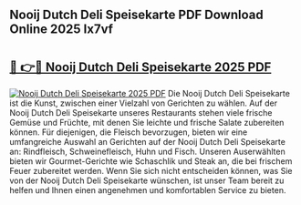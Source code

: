 ## Nooij Dutch Deli Speisekarte PDF Download Online 2025 Ix7vf

# <h2><a href="http://gc8er9h.nevu.top/?p=Nooij+Dutch+Deli+Speisekarte">🔗 👉🔴 Nooij Dutch Deli Speisekarte 2025 PDF</a></h2>

[![Nooij Dutch Deli Speisekarte 2025 PDF](https://i.imgur.com/dBaPXMq.png)](http://gc8er9h.nevu.top/?p=Nooij+Dutch+Deli+Speisekarte)
Die Nooij Dutch Deli Speisekarte ist die Kunst, zwischen einer Vielzahl von Gerichten zu wählen. Auf der Nooij Dutch Deli Speisekarte unseres Restaurants stehen viele frische Gemüse und Früchte, mit denen Sie leichte und frische Salate zubereiten können. Für diejenigen, die Fleisch bevorzugen, bieten wir eine umfangreiche Auswahl an Gerichten auf der Nooij Dutch Deli Speisekarte an: Rindfleisch, Schweinefleisch, Huhn und Fisch. Unseren Auserwählten bieten wir Gourmet-Gerichte wie Schaschlik und Steak an, die bei frischem Feuer zubereitet werden. Wenn Sie sich nicht entscheiden können, was Sie von der Nooij Dutch Deli Speisekarte wünschen, ist unser Team bereit zu helfen und Ihnen einen angenehmen und komfortablen Service zu bieten.
